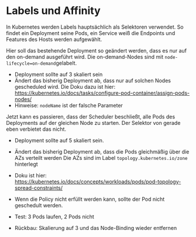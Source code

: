 # Labels und Affinity

In Kubernetes werden Labels hauptsächlich als Selektoren verwendet. So findet ein Deployment seine Pods, ein Service weiß die Endpoints und Features des Hosts werden aufgewählt.

Hier soll das bestehende Deployment so geändert werden, dass es nur auf den on-demand ausgeführt wird.
Die on-demand-Nodes sind mit `node-lifecycle=on-demand`gelabelt.

- Deployment sollte auf 3 skaliert sein
- Ändert das bisherig Deployment ab, dass nur auf solchen Nodes gescheduled wird. 
  Die Doku dazu ist hier: https://kubernetes.io/docs/tasks/configure-pod-container/assign-pods-nodes/
- Hinweise: `nodeName` ist der falsche Parameter

Jetzt kann es passieren, dass der Scheduler beschließt, alle Pods des Deployments auf der gleichen Node zu starten. Der Selektor von gerade eben verbietet das nicht.

- Deployment sollte auf 5 skaliert sein.
- Ändert das bisherig Deployment ab, dass die Pods gleichmäßig über die AZs verteilt werden
    Die AZs sind im Label `topology.kubernetes.io/zone` hinterlegt
- Doku ist hier: https://kubernetes.io/docs/concepts/workloads/pods/pod-topology-spread-constraints/
- Wenn die Policy nicht erfüllt werden kann, sollte der Pod nicht geschedult werden. 
- Test: 3 Pods laufen, 2 Pods nicht 

- Rückbau: Skalierung auf 3 und das Node-Binding wieder entfernen